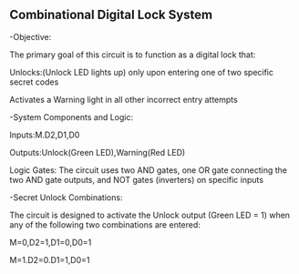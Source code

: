 ## Combinational Digital Lock System



-Objective:

The primary goal of this circuit is to function as a digital lock that:

Unlocks:(Unlock LED lights up) only upon entering one of two specific secret codes

Activates a Warning light in all other incorrect entry attempts



-System Components and Logic:

Inputs:M.D2,D1,D0

Outputs:Unlock(Green LED),Warning(Red LED)

Logic Gates: The circuit uses two AND gates, one OR gate connecting the two AND gate outputs, and NOT gates (inverters) on specific inputs



-Secret Unlock Combinations:

The circuit is designed to activate the Unlock output (Green LED = 1)  when  any of the following two combinations are entered:



M=0,D2=1,D1=0,D0=1

M=1.D2=0.D1=1,D0=1




